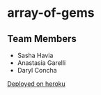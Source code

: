 # array-of-gems

## Team Members
* Sasha Havia
* Anastasia Garelli
* Daryl Concha

[Deployed on heroku](https://arrayofgems.herokuapp.com/ "Array Of Gems")

